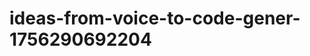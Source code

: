# ideas-from-voice-to-code-gener-1756290692204
```json [ { "title": "Voice-Driven API Integration Tool", "description": "أداة تتيح للمستخدمين إنشاء تكاملات API باستخدام أوامر صوتية، مما يسهل على المطورين توصيل تطبيقاتهم بخدمات مختلفة بدون الحاجة لكتابة كود.", "mvp_plan": "1. تطوير واجهة صوتية بسيطة باستخدام مكتبة التعرف على الصوت. 2. إعداد نماذج أولية لتكاملات API شائعة (مثل Google Maps وTwi...
